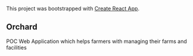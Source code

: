 This project was bootstrapped with [Create React App](https://github.com/facebook/create-react-app).

## Orchard
POC Web Application which helps farmers with managing their farms and facilities


